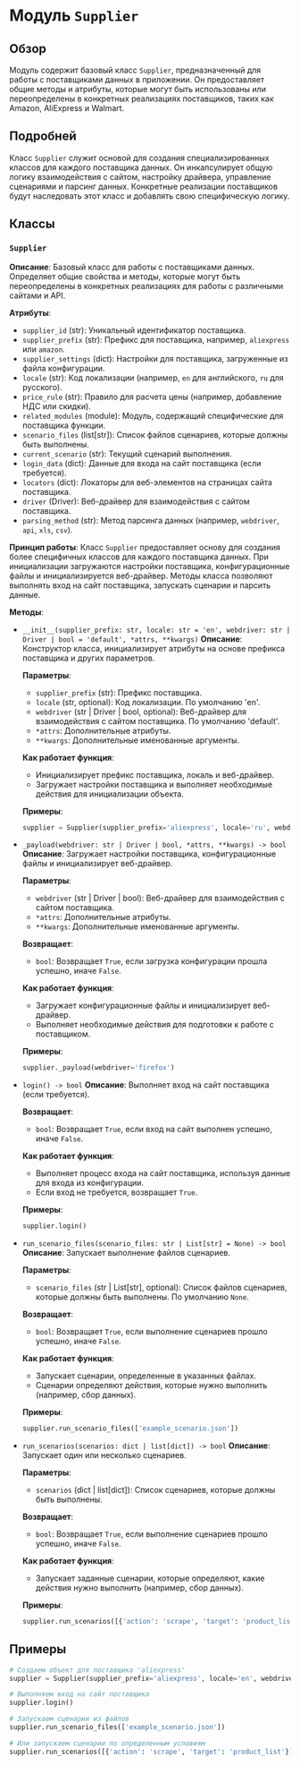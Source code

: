 # Модуль `Supplier`

## Обзор

Модуль содержит базовый класс `Supplier`, предназначенный для работы с поставщиками данных в приложении. Он предоставляет общие методы и атрибуты, которые могут быть использованы или переопределены в конкретных реализациях поставщиков, таких как Amazon, AliExpress и Walmart.

## Подробней

Класс `Supplier` служит основой для создания специализированных классов для каждого поставщика данных. Он инкапсулирует общую логику взаимодействия с сайтом, настройку драйвера, управление сценариями и парсинг данных. Конкретные реализации поставщиков будут наследовать этот класс и добавлять свою специфическую логику.

## Классы

### `Supplier`

**Описание**: Базовый класс для работы с поставщиками данных. Определяет общие свойства и методы, которые могут быть переопределены в конкретных реализациях для работы с различными сайтами и API.

**Атрибуты**:
- `supplier_id` (str): Уникальный идентификатор поставщика.
- `supplier_prefix` (str): Префикс для поставщика, например, `aliexpress` или `amazon`.
- `supplier_settings` (dict): Настройки для поставщика, загруженные из файла конфигурации.
- `locale` (str): Код локализации (например, `en` для английского, `ru` для русского).
- `price_rule` (str): Правило для расчета цены (например, добавление НДС или скидки).
- `related_modules` (module): Модуль, содержащий специфические для поставщика функции.
- `scenario_files` (list[str]): Список файлов сценариев, которые должны быть выполнены.
- `current_scenario` (str): Текущий сценарий выполнения.
- `login_data` (dict): Данные для входа на сайт поставщика (если требуется).
- `locators` (dict): Локаторы для веб-элементов на страницах сайта поставщика.
- `driver` (Driver): Веб-драйвер для взаимодействия с сайтом поставщика.
- `parsing_method` (str): Метод парсинга данных (например, `webdriver`, `api`, `xls`, `csv`).

**Принцип работы**:
Класс `Supplier` предоставляет основу для создания более специфичных классов для каждого поставщика данных. При инициализации загружаются настройки поставщика, конфигурационные файлы и инициализируется веб-драйвер. Методы класса позволяют выполнять вход на сайт поставщика, запускать сценарии и парсить данные.

**Методы**:

- `__init__(supplier_prefix: str, locale: str = 'en', webdriver: str | Driver | bool = 'default', *attrs, **kwargs)`
    **Описание**: Конструктор класса, инициализирует атрибуты на основе префикса поставщика и других параметров.

    **Параметры**:
    - `supplier_prefix` (str): Префикс поставщика.
    - `locale` (str, optional): Код локализации. По умолчанию 'en'.
    - `webdriver` (str | Driver | bool, optional): Веб-драйвер для взаимодействия с сайтом поставщика. По умолчанию 'default'.
    - `*attrs`: Дополнительные атрибуты.
    - `**kwargs`: Дополнительные именованные аргументы.

    **Как работает функция**:
    - Инициализирует префикс поставщика, локаль и веб-драйвер.
    - Загружает настройки поставщика и выполняет необходимые действия для инициализации объекта.

    **Примеры**:
    ```python
    supplier = Supplier(supplier_prefix='aliexpress', locale='ru', webdriver='chrome')
    ```

- `_payload(webdriver: str | Driver | bool, *attrs, **kwargs) -> bool`
    **Описание**: Загружает настройки поставщика, конфигурационные файлы и инициализирует веб-драйвер.

    **Параметры**:
    - `webdriver` (str | Driver | bool): Веб-драйвер для взаимодействия с сайтом поставщика.
    - `*attrs`: Дополнительные атрибуты.
    - `**kwargs`: Дополнительные именованные аргументы.

    **Возвращает**:
    - `bool`: Возвращает `True`, если загрузка конфигурации прошла успешно, иначе `False`.

    **Как работает функция**:
    - Загружает конфигурационные файлы и инициализирует веб-драйвер.
    - Выполняет необходимые действия для подготовки к работе с поставщиком.

    **Примеры**:
    ```python
    supplier._payload(webdriver='firefox')
    ```

- `login() -> bool`
    **Описание**: Выполняет вход на сайт поставщика (если требуется).

    **Возвращает**:
    - `bool`: Возвращает `True`, если вход на сайт выполнен успешно, иначе `False`.

    **Как работает функция**:
    - Выполняет процесс входа на сайт поставщика, используя данные для входа из конфигурации.
    - Если вход не требуется, возвращает `True`.

    **Примеры**:
    ```python
    supplier.login()
    ```

- `run_scenario_files(scenario_files: str | List[str] = None) -> bool`
    **Описание**: Запускает выполнение файлов сценариев.

    **Параметры**:
    - `scenario_files` (str | List[str], optional): Список файлов сценариев, которые должны быть выполнены. По умолчанию `None`.

    **Возвращает**:
    - `bool`: Возвращает `True`, если выполнение сценариев прошло успешно, иначе `False`.

    **Как работает функция**:
    - Запускает сценарии, определенные в указанных файлах.
    - Сценарии определяют действия, которые нужно выполнить (например, сбор данных).

    **Примеры**:
    ```python
    supplier.run_scenario_files(['example_scenario.json'])
    ```

- `run_scenarios(scenarios: dict | list[dict]) -> bool`
    **Описание**: Запускает один или несколько сценариев.

    **Параметры**:
    - `scenarios` (dict | list[dict]): Список сценариев, которые должны быть выполнены.

    **Возвращает**:
    - `bool`: Возвращает `True`, если выполнение сценариев прошло успешно, иначе `False`.

    **Как работает функция**:
    - Запускает заданные сценарии, которые определяют, какие действия нужно выполнить (например, сбор данных).

    **Примеры**:
    ```python
    supplier.run_scenarios([{'action': 'scrape', 'target': 'product_list'}])
    ```

## Примеры

```python
# Создаем объект для поставщика 'aliexpress'
supplier = Supplier(supplier_prefix='aliexpress', locale='en', webdriver='chrome')

# Выполняем вход на сайт поставщика
supplier.login()

# Запускаем сценарии из файлов
supplier.run_scenario_files(['example_scenario.json'])

# Или запускаем сценарии по определенным условиям
supplier.run_scenarios([{'action': 'scrape', 'target': 'product_list'}])
```